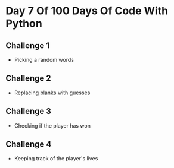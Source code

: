 # Day 7 Of 100 Days Of Code With Python

## Challenge 1

- Picking a random words

## Challenge 2

- Replacing blanks with guesses

## Challenge 3

- Checking if the player has won

## Challenge 4

- Keeping track of the player's lives
